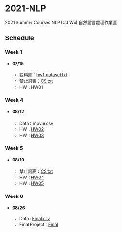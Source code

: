 # 2021-NLP
 2021 Summer Courses NLP (CJ Wu)
 自然語言處理作業區
 
## Schedule      
    
 ### Week 1          
 * #### 07/15        
   * 語料庫：[hw1-dataset.txt](https://raw.githubusercontent.com/cjwu/cjwu.github.io/master/courses/nlp/hw1-dataset.txt)       
   * 禁止詞表：[CS.txt](https://github.com/nowgkitso/2021-NLP-Course/blob/main/CS.txt)                 
   * HW：[HW01](https://github.com/nowgkitso/2021-NLP-Course/blob/main/HW01/NLP_HW01.ipynb) 

 ### Week 4
 * #### 08/12       
   * Data：[movie.csv](https://github.com/nowgkitso/2021-NLP-Course/blob/main/HW03/movie.csv)
   * HW：[HW02](https://github.com/nowgkitso/2021-NLP-Course/blob/main/HW02/NLP_HW02.ipynb)
   * HW：[HW03](https://github.com/nowgkitso/2021-NLP-Course/blob/main/HW03/HW03.ipynb)
 ### Week 5
 * #### 08/19       
   * 禁止詞表：[CS.txt](https://github.com/nowgkitso/2021-NLP-Course/blob/main/CS.txt)
   * HW：[HW04](https://github.com/nowgkitso/2021-NLP-Course/tree/main/HW04)
   * HW：[HW05](https://github.com/nowgkitso/2021-NLP-Course/blob/main/HW05/HW05.ipynb)
 ### Week 6
 * #### 08/26
   * Data : [Final.csv](https://github.com/nowgkitso/2021-NLP-Course/blob/main/Final/final.csv)       
   * Final Project：[Final](https://github.com/nowgkitso/2021-NLP-Course/blob/main/Final/nlp_final.ipynb)
